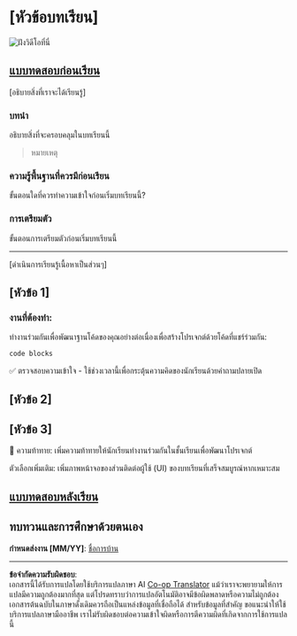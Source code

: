 <!--
CO_OP_TRANSLATOR_METADATA:
{
  "original_hash": "0494be70ad7fadd13a8c3d549c23e355",
  "translation_date": "2025-08-26T23:13:33+00:00",
  "source_file": "lesson-template/README.md",
  "language_code": "th"
}
-->
# [หัวข้อบทเรียน]

![ฝังวิดีโอที่นี่](../../../lesson-template/video-url)

## [แบบทดสอบก่อนเรียน](../../../lesson-template/quiz-url)

[อธิบายสิ่งที่เราจะได้เรียนรู้]

### บทนำ

อธิบายสิ่งที่จะครอบคลุมในบทเรียนนี้

> หมายเหตุ

### ความรู้พื้นฐานที่ควรมีก่อนเรียน

ขั้นตอนใดที่ควรทำความเข้าใจก่อนเริ่มบทเรียนนี้?

### การเตรียมตัว

ขั้นตอนการเตรียมตัวก่อนเริ่มบทเรียนนี้

---

[ดำเนินการเรียนรู้เนื้อหาเป็นส่วนๆ]

## [หัวข้อ 1]

### งานที่ต้องทำ:

ทำงานร่วมกันเพื่อพัฒนาฐานโค้ดของคุณอย่างต่อเนื่องเพื่อสร้างโปรเจกต์ด้วยโค้ดที่แชร์ร่วมกัน:

```html
code blocks
```

✅ ตรวจสอบความเข้าใจ - ใช้ช่วงเวลานี้เพื่อกระตุ้นความคิดของนักเรียนด้วยคำถามปลายเปิด

## [หัวข้อ 2]

## [หัวข้อ 3]

🚀 ความท้าทาย: เพิ่มความท้าทายให้นักเรียนทำงานร่วมกันในชั้นเรียนเพื่อพัฒนาโปรเจกต์

ตัวเลือกเพิ่มเติม: เพิ่มภาพหน้าจอของส่วนติดต่อผู้ใช้ (UI) ของบทเรียนที่เสร็จสมบูรณ์หากเหมาะสม

## [แบบทดสอบหลังเรียน](../../../lesson-template/quiz-url)

## ทบทวนและการศึกษาด้วยตนเอง

**กำหนดส่งงาน [MM/YY]**: [ชื่อการบ้าน](assignment.md)

---

**ข้อจำกัดความรับผิดชอบ**:  
เอกสารนี้ได้รับการแปลโดยใช้บริการแปลภาษา AI [Co-op Translator](https://github.com/Azure/co-op-translator) แม้ว่าเราจะพยายามให้การแปลมีความถูกต้องมากที่สุด แต่โปรดทราบว่าการแปลอัตโนมัติอาจมีข้อผิดพลาดหรือความไม่ถูกต้อง เอกสารต้นฉบับในภาษาดั้งเดิมควรถือเป็นแหล่งข้อมูลที่เชื่อถือได้ สำหรับข้อมูลที่สำคัญ ขอแนะนำให้ใช้บริการแปลภาษามืออาชีพ เราไม่รับผิดชอบต่อความเข้าใจผิดหรือการตีความผิดที่เกิดจากการใช้การแปลนี้